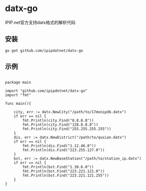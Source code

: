# datx-go
IPIP.net官方支持datx格式的解析代码

## 安装
<pre><code>go get github.com/ipipdotnet/datx-go</code></pre>

## 示例
<pre>
<code>
package main

import "github.com/ipipdotnet/datx-go"
import "fmt"

func main(){

    city, err := datx.NewCity("/path/to/17monipdb.datx")
    if err == nil {
        fmt.Println(city.Find("8.8.8.8"))
        fmt.Println(city.Find("128.8.8.8"))
        fmt.Println(city.Find("255.255.255.255"))
    }
    dis, err := datx.NewDistrict("/path/to/quxian.datx")
    if err == nil {
        fmt.Println(dis.Find("1.12.46.0"))
        fmt.Println(dis.Find("223.255.127.0"))
    }
    bst, err := datx.NewBaseStation("/path/to/station_ip.datx")
    if err == nil {
        fmt.Println(bst.Find("1.30.6.0"))
        fmt.Println(bst.Find("223.221.121.0"))
        fmt.Println(bst.Find("223.221.121.255"))
    }    
}
</code>
</pre>